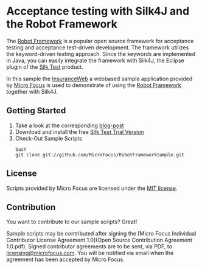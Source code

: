 # Acceptance testing with Silk4J and the Robot Framework

The [Robot Framework][5] is a popular open source framework for acceptance testing and acceptance test-driven development. The framework utilizes the keyword-driven testing approach. Since the keywords are implemented in Java, you can easily integrate the framework with Silk4J, the Eclipse plugin of the [Silk Test][3] product.

In this sample the [InsuranceWeb][1] a webbased sample application provided by [Micro Focus][2] is used to demonstrate of using the [Robot Framework][5] together with Silk4J.

## Getting Started
1. Take a look at the corresponding [blog-post][6]
2. Download and install the free [Silk Test Trial Version][4]
3. Check-Out Sample Scripts
	```
	bash
	git clone git://github.com/MicroFocus/RobotFrameworkSample.git
	```
	
## License
Scripts provided by Micro Focus are licensed under the [MIT license](LICENSE).

## Contribution
You want to contribute to our sample scripts? Great!

Sample scripts may be contributed after signing the [Micro Focus Individual Contributor License Agreement 1.0](Open Source Contribution Agreement 1.0.pdf).
Signed contributor agreements are to be sent, via PDF, to <licensing@microfocus.com>.
You will be notified via email when the agreement has been accepted by Micro Focus.  

[1]: http://demo.borland.com/InsuranceWebExtJS/
[2]: http://www.microfocus.com
[3]: https://www.microfocus.com/products/silk-portfolio/silk-test
[4]: https://www.microfocus.com/products/silk-portfolio/silk-test/trial-download
[5]: http://robotframework.org
[6]: http://community.microfocus.com/borland/test/silk_test/b/weblog/archive/2016/11/25/embracing-open-source-acceptance-testing-with-silk4j-and-the-robot-framework.aspx
